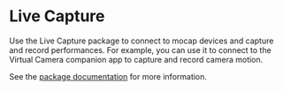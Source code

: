 # Live Capture

Use the Live Capture package to connect to mocap devices and capture and record performances. For example, you can use it to connect to the Virtual Camera companion app to capture and record camera motion.

See the [package documentation](Documentation~/index.md) for more information.
